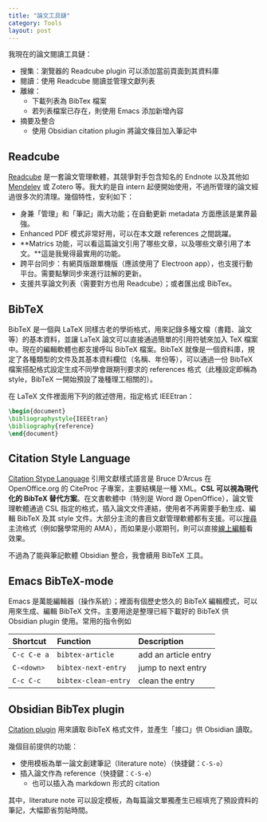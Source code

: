 ```yaml
---
title: "論文工具鏈"
category: Tools
layout: post
---
```


我現在的論文閱讀工具鏈：

- 搜集：瀏覽器的 Readcube plugin 可以添加當前頁面到其資料庫
- 閱讀：使用 Readcube 閱讀並管理文獻列表
- 離線：
  - 下載列表為 BibTex 檔案
  - 若列表檔案已存在，則使用 Emacs 添加新增內容
- 摘要及整合
  - 使用 Obsidian citation plugin 將論文條目加入筆記中

## Readcube

[Readcube](http://readcube.com) 是一套論文管理軟體，其競爭對手包含知名的 Endnote 以及其他如 [Mendeley](https://www.mendeley.com) 或 Zotero 等。我大約是自 intern 起便開始使用，不過所管理的論文經過很多次的清理。幾個特性，安利如下：

- 身兼「管理」和「筆記」兩大功能；在自動更新 metadata 方面應該是業界最強。
- Enhanced PDF 模式非常好用，可以在本文跟 references 之間跳躍。
- **Matrics 功能，可以看這篇論文引用了哪些文章，以及哪些文章引用了本文。**這是我覺得最實用的功能。
- 跨平台同步：有網頁版跟單機版（應該使用了 Electroon app），也支援行動平台。需要點擊同步來進行註解的更新。
- 支援共享論文列表（需要對方也用 Readcube）；或者匯出成 BibTex。

## BibTeX

BibTeX 是一個與 LaTeX 同樣古老的學術格式，用來記錄多種文檔（書籍、論文等）的基本資料，並讓 LaTeX 論文可以直接通過簡單的引用符號來加入 TeX 檔案中。現在的編輯軟體也都支援呼叫 BibTeX 檔案。BibTeX 就像是一個資料庫，規定了各種類型的文件及其基本資料欄位（名稱、年份等），可以通過一份 BibTeX 檔案搭配格式設定生成不同學會跟期刊要求的 references 格式（此種設定即稱為 style，BibTeX 一開始預設了幾種理工相關的）。

在 LaTeX 文件裡面用下列的敘述啓用，指定格式 IEEEtran：

```latex
\begin{document}
\bibliographystyle{IEEEtran}
\bibliography{reference}
\end{document}
```

## Citation Style Language

[Citation Stype Language](https://citationstyles.org) 引用文獻樣式語言是 Bruce D’Arcus 在 OpenOffice.org 的 CiteProc 子專案，主要結構是一種 XML。**CSL 可以視為現代化的 BibTeX 替代方案**。在文書軟體中（特別是 Word 跟 OpenOffice），論文管理軟體通過 CSL 指定的格式，插入論文文件連結，使用者不再需要手動生成、編輯 BibTeX 及其 style 文件。大部分主流的書目文獻管理軟體都有支援。可以[搜尋](https://editor.citationstyles.org/searchByExample/)主流格式（例如醫學常用的 AMA），而如果是小眾期刊，則可以直接[線上編輯](https://editor.citationstyles.org/visualEditor/)看效果。

不過為了能與筆記軟體 Obsidian 整合，我會續用 BibTeX 工具。

## Emacs BibTeX-mode

Emacs 是萬能編輯器（操作系統）；裡面有個歷史悠久的 BibTeX 編輯模式，可以用來生成、編輯 BibTeX 文件。主要用途是整理已經下載好的 BibTeX 供 Obsidian plugin 使用。常用的指令例如

| Shortcut    | Function             | Description          |
| :---------- | :------------------- | :------------------- |
| `C-c C-e a` | `bibtex-article`     | add an article entry |
| `C-<down>`  | `bibtex-next-entry`  | jump to next entry   |
| `C-c C-c`   | `bibtex-clean-entry` | clean the entry      |

## Obsidian BibTex plugin

[Citation plugin](https://github.com/hans/obsidian-citation-plugin) 用來讀取 BibTeX 格式文件，並產生「接口」供 Obsidian 讀取。

幾個目前提供的功能：

- 使用模板為單一論文創建筆記（literature note）（快捷鍵：`C-S-o`）
- 插入論文作為 reference（快捷鍵：`C-S-e`）
  - 也可以插入為 markdown 形式的 citation

其中，literature note 可以設定模板，為每篇論文單獨產生已經填充了預設資料的筆記，大幅節省剪貼時間。
